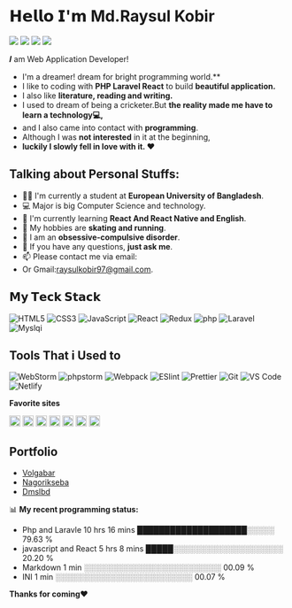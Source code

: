 # 𝗛𝗲𝗹𝗹𝗼 𝗜'𝗺 Md.Raysul Kobir

[![](https://img.shields.io/badge/-Md.Raysul-%23181717?style=flat-square&logo=linkedin)](https://www.linkedin.com/in/md-raysul-kobir-425182217/)
[![](https://img.shields.io/badge/-Md.Raysul-%23181717?style=flat-square&logo=twitter)](https://twitter.com/kobir_raysul)
[![](https://img.shields.io/badge/-Md.Raysul-%231DA1F2?style=flat-square&logo=facebook&logoColor=ffffff)](https://www.facebook.com/raysulkobir97)
[![](https://img.shields.io/badge/-Md.Raysul-%23181717?style=flat-square&logo=github)](https://github.com/raysulkobir)




𝑰 am Web Application Developer!

- I'm a dreamer! dream for bright programming world.** 
- I like to coding with  **PHP  Laravel React** to build  **beautiful application.**
- I also like **literature, reading and writing.** 
- I used to dream of being a cricketer.But **the reality made me have to learn a technology💻,**
- and I also came into contact with **programming**.
- Although I was **not interested** in it at the beginning,
- **luckily I slowly fell in love with it. ❤️**

## Talking about Personal Stuffs:

- 👨‍🏛 I'm currently a student at **European University of Bangladesh**.
- 💻 Major is big Computer Science and technology.
- 🌱 I'm currently learning **React And React Native and English**. 
- 🤔 My hobbies are **skating and running**.
- 💼 I am an **obsessive-compulsive disorder**.
- 💬 If you have any questions, **just ask me**.
- 📫 Please contact me via email:
- Or Gmail:raysulkobir97@gmail.com.

## 𝗠𝘆 𝗧𝗲𝗰𝗸 𝗦𝘁𝗮𝗰𝗸

![HTML5](https://img.shields.io/badge/-HTML5-%23E44D27?style=flat-square&logo=html5&logoColor=ffffff)
![CSS3](https://img.shields.io/badge/-CSS3-%231572B6?style=flat-square&logo=css3)
![JavaScript](https://img.shields.io/badge/-JavaScript-%23F7DF1C?style=flat-square&logo=javascript&logoColor=000000&labelColor=%23F7DF1C&color=%23FFCE5A)
![React](https://img.shields.io/badge/-React-%23282C34?style=flat-square&logo=react)
![Redux](https://img.shields.io/badge/-Redux-764ABC?style=flat-square&logo=redux&logoColor=white)
![php](https://img.shields.io/badge/-Php-%23F7DF1C?style=flat-square&logo=php&logoColor=000000&labelColor=%23F7DF1C&color=%23FFCE5A)
![Laravel](https://img.shields.io/badge/-Laravel-%23F7DF1C?style=flat-square&logo=Laravel&logoColor=000000&labelColor=%23F7DF1C&color=%23FFCE5A)
![Myslqi](https://img.shields.io/badge/-Myslq-%23F7DF1C?style=flat-square&logo=sql&logoColor=000000&labelColor=%23F7DF1C&color=%23FFCE5A)

 ## Tools That i Used to
 
![WebStorm](https://img.shields.io/badge/-WebStorm-%232C3A42?style=flat-square&logo=WebStorm)
![phpstorm](https://img.shields.io/badge/-Phpstorm-%232C3A42?style=flat-square&logo=phpstorm)
![Webpack](https://img.shields.io/badge/-Webpack-%232C3A42?style=flat-square&logo=webpack)
![ESlint](https://img.shields.io/badge/-ESLint-%234B32C3?style=flat-square&logo=eslint)
![Prettier](https://img.shields.io/badge/-Prettier-F7B93E?style=flat-square&logo=prettier&logoColor=white)
![Git](https://img.shields.io/badge/-Git-%23F05032?style=flat-square&logo=git&logoColor=%23ffffff)
![VS Code](https://img.shields.io/badge/-VSCode-%23007ACC?style=flat-square&logo=visual-studio-code)
![Netlify](https://img.shields.io/badge/-Netlify-%2300C7B7?style=flat-square&logo=netlify&logoColor=ffffff)

**Favorite sites**

<code><img height="20" src="https://cdn.jsdelivr.net/npm/simple-icons@3.12.2/icons/github.svg"></code>
<code><img height="20" src="https://cdn.jsdelivr.net/npm/simple-icons@3.12.2/icons/google.svg"></code>
<code><img height="20" src="https://cdn.jsdelivr.net/npm/simple-icons@3.12.2/icons/stackoverflow.svg"></code>
<code><img height="20" src="https://cdn.jsdelivr.net/npm/simple-icons@3.12.2/icons/youtube.svg"></code>
<code><img height="20" src="https://cdn.jsdelivr.net/npm/simple-icons@3.12.2/icons/steam.svg"></code>
<code><img height="20" src="https://cdn.jsdelivr.net/npm/simple-icons@3.12.2/icons/freecodecamp.svg"></code>
<code><img height="20" src="https://cdn.jsdelivr.net/npm/simple-icons@3.12.2/icons/w3c.svg"></code>
 
 ## Portfolio
- <a href="https://www.volgabar.com/">Volgabar</a>
- <a href="https://www.nagorikseba.com">Nagorikseba</a>
- <a href="https://www.dmslbd.com/">Dmslbd</a>

📊 **My recent programming status:**
 
- Php and Laravle    10 hrs 16 mins  ████████████████████░░░░░   79.63 % 
- javascript and React     5 hrs 8 mins    █████░░░░░░░░░░░░░░░░░░░░   20.20 % 
- Markdown   1 min           ░░░░░░░░░░░░░░░░░░░░░░░░░   00.09 % 
- INI        1 min           ░░░░░░░░░░░░░░░░░░░░░░░░░   00.07 % 
 
**Thanks for coming❤️**

